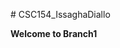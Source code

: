 <!DOCTYPE html PUBLIC "-//W3C//DTD HTML 4.01//EN" "http://www.w3.org/TR/html4/strict.dtd">
<html>

<body>
<p class="p1"><span class="s1"># CSC154_IssaghaDiallo<span class="Apple-converted-space"> </span></span></p>
<p class="p2"><span class="s1"><b>Welcome to Branch1</b></span><span class="s2"><span class="Apple-converted-space"> </span></span></p>
</body>
</html>
